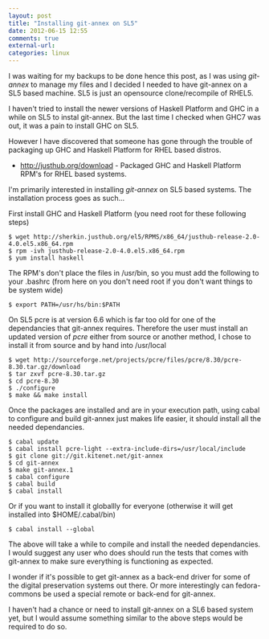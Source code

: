 ```yaml
---
layout: post
title: "Installing git-annex on SL5"
date: 2012-06-15 12:55
comments: true
external-url: 
categories: linux
---
```


I was waiting for my backups to be done hence this post, as I was using
_git-annex_ to manage my files and I decided I needed to have
git-annex on a SL5 based machine. SL5 is just an opensource
clone/recompile of RHEL5.

I haven't tried to install the newer versions of Haskell Platform and
GHC in a while on SL5 to instal git-annex. But the last time I checked
when GHC7 was out, it was a pain to install GHC on SL5.

However I have discovered that someone has gone through the trouble of
packaging up GHC and Haskell Platform for RHEL based distros.

* <http://justhub.org/download> - Packaged GHC and Haskell Platform
  RPM's for RHEL based systems.

I'm primarily interested in installing _git-annex_ on SL5 based
systems. The installation process goes as such...

First install GHC and Haskell Platform (you need root for these
following steps)

    $ wget http://sherkin.justhub.org/el5/RPMS/x86_64/justhub-release-2.0-4.0.el5.x86_64.rpm
    $ rpm -ivh justhub-release-2.0-4.0.el5.x86_64.rpm
    $ yum install haskell

The RPM's don't place the files in /usr/bin, so you must add the
following to your .bashrc (from here on you don't need root if you
don't want things to be system wide)

    $ export PATH=/usr/hs/bin:$PATH

On SL5 pcre is at version 6.6 which is far too old for one of the
dependancies that git-annex requires. Therefore the user must install
an updated version of _pcre_ either from source or another method, I
chose to install it from source and by hand into /usr/local

    $ wget http://sourceforge.net/projects/pcre/files/pcre/8.30/pcre-8.30.tar.gz/download
    $ tar zxvf pcre-8.30.tar.gz
    $ cd pcre-8.30
    $ ./configure
    $ make && make install

Once the packages are installed and are in your execution path, using
cabal to configure and build git-annex just makes life easier, it
should install all the needed dependancies.

    $ cabal update
    $ cabal install pcre-light --extra-include-dirs=/usr/local/include
    $ git clone git://git.kitenet.net/git-annex
    $ cd git-annex
    $ make git-annex.1
    $ cabal configure
    $ cabal build
    $ cabal install
    
Or if you want to install it globallly for everyone (otherwise it will
get installed into $HOME/.cabal/bin)

    $ cabal install --global

The above will take a while to compile and install the needed
dependancies. I would suggest any user who does should run the tests
that comes with git-annex to make sure everything is functioning as
expected.

I wonder if it's possible to get git-annex as a back-end driver for
some of the digital preservation systems out there. Or more
interestingly can fedora-commons be used a special remote or back-end
for git-annex.

I haven't had a chance or need to install git-annex on a SL6 based
system yet, but I would assume something similar to the above steps
would be required to do so.
